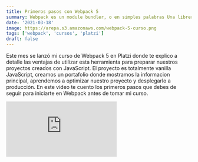 ```yaml
---
title: Primeros pasos con Webpack 5
summary: Webpack es un module bundler, o en simples palabras Una librería que nos permite gestionar todos los recursos de un proyecto 
date: '2021-03-18'
image: https://arepa.s3.amazonaws.com/webpack-5-curso.png
tags: ['webpack', 'cursos', 'platzi']
draft: false
---
```


Este mes se lanzó mi curso de Webpack 5 en Platzi donde te explico a detalle las ventajas de utilizar esta herramienta para preparar nuestros proyectos creados con JavaScript. El proyecto es totalmente vanilla JavaScript, creamos un portafolio donde mostramos la informacion principal, aprendemos a optimizar nuestro proyecto y desplegarlo a producción. En este video te cuento los primeros pasos que debes de seguir para iniciarte en Webpack antes de tomar mi curso. 

<div className="embed-container">
<iframe src="https://www.youtube.com/embed/Qkjib58zKWA" title="YouTube video player" frameborder="0" allow="accelerometer; autoplay; clipboard-write; encrypted-media; gyroscope; picture-in-picture" allowfullscreen></iframe>
</div>